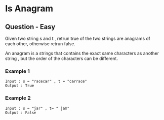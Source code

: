 # Is Anagram 

## Question - Easy

Given two string s and t , retrun  true of the two strings are anagrams of each other, otherwise retrun false.

An anagram is a strings that contains the exact same characters as another string , but the order of the characters can be different.


### Example 1 

```console 
Input : s = "racecar" , t = "carrace"
Output : True

```

### Example 2 
```console
Input : s = "jar" , t= " jam"
Output : False

```